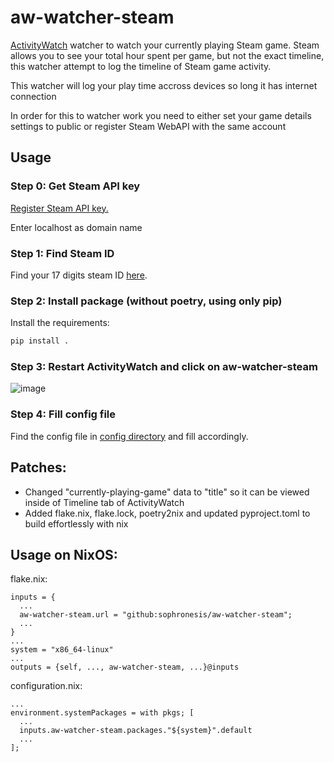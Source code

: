 # aw-watcher-steam
<a href ="https://activitywatch.net/">ActivityWatch</a> watcher to watch your currently playing Steam game. Steam allows you to see your total hour spent per game, but not the exact timeline, this watcher attempt to log the timeline of Steam game activity. 


This watcher will log your play time accross devices so long it has internet connection 


In order for this to watcher work you need to either set your game details settings to public or register Steam WebAPI with the same account 

## Usage 
### Step 0: Get Steam API key
<a href = "https://steamcommunity.com/dev/apikey">Register Steam API key.</a> 


Enter localhost as domain name 

### Step 1: Find Steam ID
Find your 17 digits steam ID <a href = "https://help.steampowered.com/en/faqs/view/2816-BE67-5B69-0FEC">here</a>. 

### Step 2: Install package (without poetry, using only pip)

Install the requirements:

```sh
pip install .
```

### Step 3: Restart ActivityWatch and click on aw-watcher-steam 

![image](https://github.com/Edwardsoen/aw-watcher-steam/assets/70268484/34ce2803-d564-46e2-bc08-399bcc0ed828)

### Step 4: Fill config file
Find the config file in <a href = "https://docs.activitywatch.net/en/latest/directories.html#config"> config directory</a> and fill accordingly. 


## Patches:

* Changed "currently-playing-game" data to "title" so it can be viewed inside of Timeline tab of ActivityWatch
* Added flake.nix, flake.lock, poetry2nix and updated pyproject.toml to build effortlessly with nix

## Usage on NixOS:

flake.nix:
```
inputs = {
  ...
  aw-watcher-steam.url = "github:sophronesis/aw-watcher-steam";
  ...
}
...
system = "x86_64-linux"
...
outputs = {self, ..., aw-watcher-steam, ...}@inputs
```

configuration.nix:
```
...
environment.systemPackages = with pkgs; [
  ...
  inputs.aw-watcher-steam.packages."${system}".default
  ...
];
```



